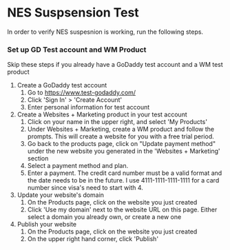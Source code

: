 # NES Suspsension Test #
In order to verify NES suspesnion is working, run the following steps.

### Set up GD Test account and WM Product
Skip these steps if you already have a GoDaddy test account and a WM test product
1. Create a GoDaddy test account
    1. Go to https://www.test-godaddy.com/
    1. Click 'Sign In' > 'Create Account'
    1. Enter personal information for test account
1. Create a Websites + Marketing product in your test account
    1. Click on your name in the upper right, and select 'My Products'
    1. Under Websites + Marketing, create a WM product and follow the prompts.  This will create a website for you with a free trial period.
    1. Go back to the products page, click on "Update payment method" under the new website you generated in the 'Websites + Marketing' section
    1. Select a payment method and plan.
    1. Enter a payment.  The credit card number must be a valid format and the date needs to be in the future.  I use 4111-1111-1111-1111 for a card number since visa's need to start with 4.
1. Update your website's domain
    1. On the Products page, click on the website you just created
    1. Click 'Use my domain' next to the website URL on this page.  Either select a domain you already own, or create a new one
1. Publish your website
    1. On the Products page, click on the website you just created
    1. On the upper right hand corner, click 'Publish'

